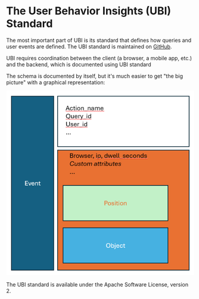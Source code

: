 # The User Behavior Insights (UBI) Standard

The most important part of UBI is its standard that defines how queries and user events are defined. The UBI standard is maintained on [GitHub](https://github.com/o19s/ubi).

UBI requires coordination between the client (a browser, a mobile app, etc.) and the backend, which is documented using UBI standard

The schema is documented by itself, but it's much easier to get "the big picture" with a graphical representation:

![ubi](img/UBI_diagram.png)

The UBI standard is available under the Apache Software License, version 2. 
